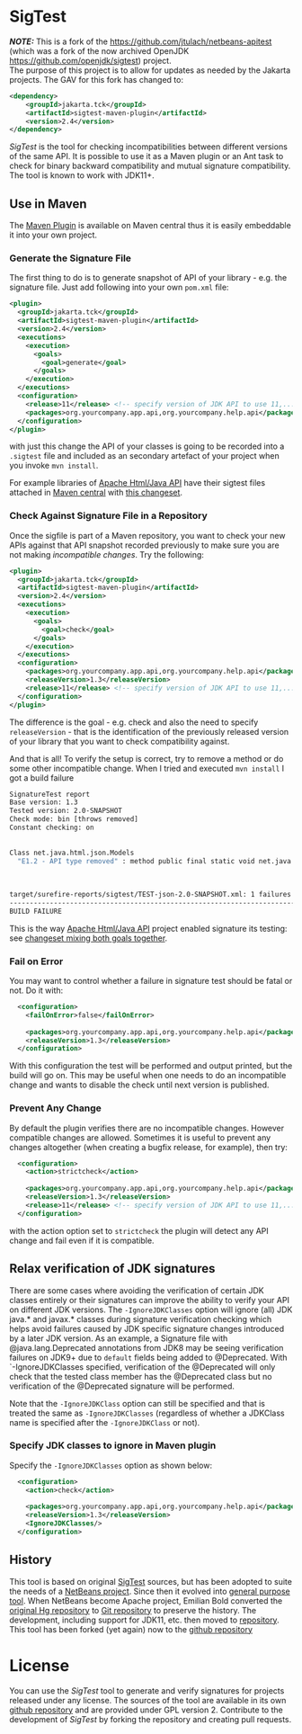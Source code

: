 # SigTest

**_NOTE:_**  This is a fork of the https://github.com/jtulach/netbeans-apitest (which was a fork of the now archived OpenJDK https://github.com/openjdk/sigtest) project.  
The purpose of this project is to allow for updates as needed by the Jakarta projects. The GAV for this fork has changed to:
```xml
<dependency>
    <groupId>jakarta.tck</groupId>
    <artifactId>sigtest-maven-plugin</artifactId>
    <version>2.4</version>
</dependency>
```

*SigTest* is the tool for checking incompatibilities between different versions of the same API. 
It is possible to use it as a Maven plugin or an Ant task to check for binary backward 
compatibility and mutual signature compatibility. The tool is known to work with JDK11+.

## Use in Maven

The [Maven Plugin](http://search.maven.org/#search|ga|1|a%3A%22sigtest-maven-plugin%22) is available 
on Maven central thus it is easily embeddable it into your own project. 

### Generate the Signature File

The first thing to do is to generate snapshot of API of your library - 
e.g. the signature file. Just add following into your own `pom.xml` file:

```xml
<plugin>
  <groupId>jakarta.tck</groupId>
  <artifactId>sigtest-maven-plugin</artifactId>
  <version>2.4</version>
  <executions>
    <execution>
      <goals>
        <goal>generate</goal>
      </goals>
    </execution>
  </executions>
  <configuration>
    <release>11</release> <!-- specify version of JDK API to use 11,...21 -->
    <packages>org.yourcompany.app.api,org.yourcompany.help.api</packages>
  </configuration>
</plugin>
```

with just this change the API of your classes is going to be recorded 
into a `.sigtest` file and included as an secondary artefact of your project
when you invoke `mvn install`.

For example libraries of [Apache Html/Java API](https://github.com/apache/incubator-netbeans-html4j/) have their 
sigtest files attached in [Maven central](http://repo1.maven.org/maven2/org/netbeans/html/net.java.html.json/1.3/)
with [this changeset](https://github.com/emilianbold/netbeans-html4j/commit/3474a45f6cd1352d2366ced976a12d7d6497bc09).


### Check Against Signature File in a Repository

Once the sigfile is part of a Maven repository, you want to check your new APIs against that 
API snapshot recorded previously to make sure you are not making *incompatible changes*.
Try the following:

```xml
<plugin>
  <groupId>jakarta.tck</groupId>
  <artifactId>sigtest-maven-plugin</artifactId>
  <version>2.4</version>
  <executions>
    <execution>
      <goals>
        <goal>check</goal>
      </goals>
    </execution>
  </executions>
  <configuration>
    <packages>org.yourcompany.app.api,org.yourcompany.help.api</packages>
    <releaseVersion>1.3</releaseVersion>
    <release>11</release> <!-- specify version of JDK API to use 11,...21 -->
  </configuration>
</plugin>
```

The difference is the goal - e.g. check and also the need to specify `releaseVersion` - that is the
identification of the previously released version of your library that you want to check 
compatibility against.

And that is all! To verify the setup is correct, try to remove a method or do some other
incompatible change. When I tried and executed `mvn install` I got a build failure

```bash
SignatureTest report
Base version: 1.3
Tested version: 2.0-SNAPSHOT
Check mode: bin [throws removed]
Constant checking: on
 
 
Class net.java.html.json.Models
  "E1.2 - API type removed" : method public final static void net.java.html.json.Models.applyBindings(java.lang.Object,java.lang.String)
 
 
 
target/surefire-reports/sigtest/TEST-json-2.0-SNAPSHOT.xml: 1 failures in /.m2/repository/json/1.3/json-1.3.sigfile
------------------------------------------------------------------------
BUILD FAILURE
```

This is the way [Apache Html/Java API](https://github.com/apache/incubator-netbeans-html4j/) project
enabled signature its testing: see 
[changeset mixing both goals together](https://github.com/emilianbold/netbeans-html4j/commit/d3ef8e3208f2b04c85eafde97e4ccaf2cfe6d627).

### Fail on Error

You may want to control whether a failure in signature test should be fatal or not. Do it with:

```xml
  <configuration>
    <failOnError>false</failOnError>
 
    <packages>org.yourcompany.app.api,org.yourcompany.help.api</packages>
    <releaseVersion>1.3</releaseVersion>
  </configuration>
```  

With this configuration the test will be performed and output printed, but the build will go on.
This may be useful when one needs to do an incompatible change and wants to disable the check
until next version is published.

### Prevent Any Change

By default the plugin verifies there are no incompatible changes. However compatible changes
are allowed. Sometimes it is useful to prevent any changes altogether (when creating a bugfix release, for example), 
then try:

```xml
  <configuration>
    <action>strictcheck</action>
 
    <packages>org.yourcompany.app.api,org.yourcompany.help.api</packages>
    <releaseVersion>1.3</releaseVersion>
    <release>11</release> <!-- specify version of JDK API to use 11,...21 -->
  </configuration>
```

with the action option set to `strictcheck` the plugin will detect any API change and fail even if it is compatible. 

## Relax verification of JDK signatures

There are some cases where avoiding the verification of certain JDK classes entirely or their signatures can improve the ability to verify your API on different JDK versions.
The `-IgnoreJDKClasses` option will ignore (all) JDK java.* and javax.* classes during signature verification checking which helps avoid failures caused by 
JDK specific signature changes introduced by a later JDK version. As an example, a Signature file with @java.lang.Deprecated annotations from JDK8 may be seeing verification failures on JDK9+ 
due to `default` fields being added to @Deprecated.  With `-IgnoreJDKClasses specified, verification of the @Deprecated will only check that the tested class member has the 
@Deprecated class but no verification of the @Deprecated signature will be performed. 

Note that the `-IgnoreJDKClass` option can still be specified and that is treated the same as `-IgnoreJDKClasses` (regardless of whether a JDKClass name is specified after the `-IgnoreJDKClass` or not).

### Specify JDK classes to ignore in Maven plugin
Specify the `-IgnoreJDKClasses` option as shown below:

```xml
  <configuration>
    <action>check</action>
 
    <packages>org.yourcompany.app.api,org.yourcompany.help.api</packages>
    <releaseVersion>1.3</releaseVersion>
    <IgnoreJDKClasses/>
  </configuration>
```

## History

This tool is based on original [SigTest](https://wiki.openjdk.java.net/display/CodeTools/sigtest) sources,
but has been adopted to suite the needs of a [NetBeans project](http://wiki.netbeans.org/SignatureTest). 
Since then it evolved into [general purpose tool](http://wiki.netbeans.org/SigTest). When NetBeans become
Apache project, Emilian Bold converted the [original Hg repository](http://hg.netbeans.org/apitest/) to
[Git repository](https://github.com/emilianbold/netbeans-apitest) to preserve the history. The development,
including support for JDK11, etc. then moved to [repository](https://github.com/jtulach/netbeans-apitest/).
This tool has been forked (yet again) now to the [github repository](https://github.com/eclipse-ee4j/jakartaee-tck-tools/tree/master/tools/sigtest)

# License

You can use the *SigTest* tool to generate and verify signatures for projects released under any license. 
The sources of the tool are available in its own [github repository](https://github.com/eclipse-ee4j/jakartaee-tck-tools/tree/master/tools/sigtest) 
and are provided under GPL version 2. Contribute to the development of *SigTest* by forking
the repository and creating pull requests.
